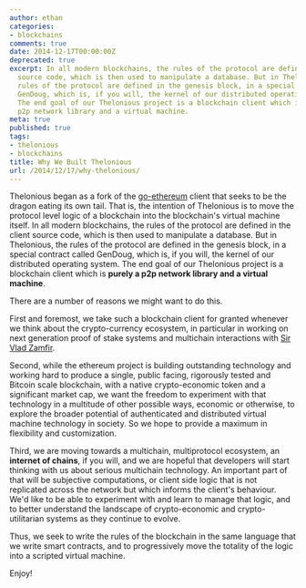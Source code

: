 ```yaml
---
author: ethan
categories:
- blockchains
comments: true
date: 2014-12-17T00:00:00Z
deprecated: true
excerpt: In all modern blockchains, the rules of the protocol are defined in the client
  source code, which is then used to manipulate a database. But in Thelonious, the
  rules of the protocol are defined in the genesis block, in a special contract called
  GenDoug, which is, if you will, the kernel of our distributed operating system.
  The end goal of our Thelonious project is a blockchain client which is purely a
  p2p network library and a virtual machine.
meta: true
published: true
tags:
- thelonious
- blockchains
title: Why We Built Thelonious
url: /2014/12/17/why-thelonious/
---
```


Thelonious began as a fork of the [go-ethereum](hittps://github.com/ethereum/go-ethereum) client that seeks to be the dragon eating its own tail. That is, the intention of Thelonious is to move the protocol level logic of a blockchain into the blockchain's virtual machine itself. In all modern blockchains, the rules of the protocol are defined in the client source code, which is then used to manipulate a database. But in Thelonious, the rules of the protocol are defined in the genesis block, in a special contract called GenDoug, which is, if you will, the kernel of our distributed operating system. The end goal of our Thelonious project is a blockchain client which is **purely a p2p network library and a virtual machine**.

There are a number of reasons we might want to do this.

First and foremost, we take such a blockchain client for granted whenever we think about the crypto-currency ecosystem, in particular in working on next generation proof of stake systems and multichain interactions with [Sir Vlad Zamfir](https://twitter.com/VladZamfir).

Second, while the ethereum project is building outstanding technology and working hard to produce a single, public facing, rigorously tested and Bitcoin scale blockchain, with a native crypto-economic token and a significant market cap, we want the freedom to experiment with that technology in a multitude of other possible ways, economic or otherwise, to explore the broader potential of authenticated and distributed virtual machine technology in society. So we hope to provide a maximum in flexibility and customization.

Third, we are moving towards a multichain, multiprotocol ecosystem, an **internet of chains**, if you will, and we are hopeful that developers will start thinking with us about serious multichain technology. An important part of that will be subjective computations, or client side logic that is not replicated across the network but which informs the client's behaviour. We'd like to be able to experiment with and learn to manage that logic, and to better understand the landscape of crypto-economic and crypto-utilitarian systems as they continue to evolve.

Thus, we seek to write the rules of the blockchain in the same language that we write smart contracts, and to progressively move the totality of the logic into a scripted virtual machine.

Enjoy!